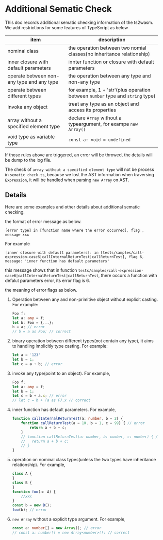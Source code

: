 # Additional Sematic Check

This doc records additional sematic checking information of the ts2wasm. We add restrictions for some features of TypeScript as below

| item                            | description                                                  |
| ------------------------------- | ------------------------------------------------------------ |
| nominal class                   | the operation between two nomial classes(no inheritance relationship) |
| inner closure with default parameters | innter function or closure with default parameters           |
| operate between non-any type and any type                 | the operation between any type and non-any type              |
| operate between different types | for example, 1 + 'str'(plus operation between `number` type and `string` type) |
| invoke any object               | treat any type as an object and access its properties        |
| array without a specified element type     | declare `Array` without a typeargument, for exampe `new Array()` |
| void type as variable type    | `const a: void = undefined` |

If those rules above are triggered, an error will be throwed, the details will be dump to the log file.

The check of `array without a specified element type` will not be process in `sematic_check.ts`, because we lost the AST information when traversing `Expression`, it will be handled when parsing `new Array` on AST.

## Details

Here are some examples and other details about additional sematic checking.

the format of error message as below.

`[error type] in [function name where the error occurred], flag , message xxx`

For example

``` shell
[inner closure with default parameters]: in [tests/samples/call-expression-case6|callInternalReturnTest|callReturnTest], flag 6, message: 'inner function has default parameters'
```

this message shows that in function `tests/samples/call-expression-case6|callInternalReturnTest|callReturnTest`, there occurs a function with defalut parameters error, its error flag is 6.

the meaning of error flags as below.

1. Operation between any and non-primitive object without explicit casting. For example:

    ``` typescript
    Foo f;
    let a: any = f;
    let b: Foo = {...};
    b = a; // error
    // b = a as Foo; // correct
    ```

2. binary operation between different types(not contain any type), it aims to handling implicitly type casting. For example:

    ``` typescript
    let a = '123'
    let b = 1;
    let c = a + b; // error
    ```

3. invoke any type(point to an object). For example,

    ```typescript
    Foo f;
    let a: any = f;
    let b = 1;
    let c = b + a.x; // error
    // let c = b + (a as F).x // correct
    ```

4. inner function has default parameters. For example,

    ```typescript
    function callInternalReturnTest(a: number, b = 2) {
        function callReturnTest(a = 10, b = 1, c = 99) { // error
            return a + b + c;
        }
        // function callReturnTest(a: number, b: number, c: number) { // correct
        //   return a + b + c;
        // }
    }
    ```

5. operation on nominal class types(unless the two types have inheritance relationship). For example,

    ```typescript
    class A {
    }
    class B {
    }
    function foo(a: A) {
        //xxx
    }
    const b = new B();
    foo(b); // error
    ```

6. `new Array` without a explicit type argument. For example,

    ```typescript
    const a: number[] = new Array(); // error
    // const a: number[] = new Array<number>(); // correct
    ```
